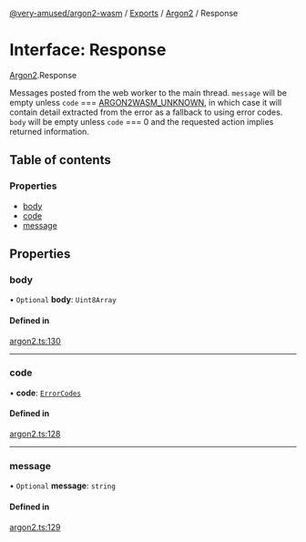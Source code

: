 [@very-amused/argon2-wasm](../README.md) / [Exports](../modules.md) / [Argon2](../modules/Argon2.md) / Response

# Interface: Response

[Argon2](../modules/Argon2.md).Response

Messages posted from the web worker to the main thread.
`message` will be empty unless `code` === [ARGON2WASM_UNKNOWN](../enums/Argon2.ErrorCodes.md#argon2wasm_unknown),
in which case it will contain detail extracted from the error as a fallback to using error codes.
`body` will be empty unless `code` === 0 and the requested action implies returned information.

## Table of contents

### Properties

- [body](Argon2.Response.md#body)
- [code](Argon2.Response.md#code)
- [message](Argon2.Response.md#message)

## Properties

### body

• `Optional` **body**: `Uint8Array`

#### Defined in

[argon2.ts:130](https://github.com/very-amused/argon2-wasm/blob/8f74821/src/argon2.ts#L130)

___

### code

• **code**: [`ErrorCodes`](../enums/Argon2.ErrorCodes.md)

#### Defined in

[argon2.ts:128](https://github.com/very-amused/argon2-wasm/blob/8f74821/src/argon2.ts#L128)

___

### message

• `Optional` **message**: `string`

#### Defined in

[argon2.ts:129](https://github.com/very-amused/argon2-wasm/blob/8f74821/src/argon2.ts#L129)
